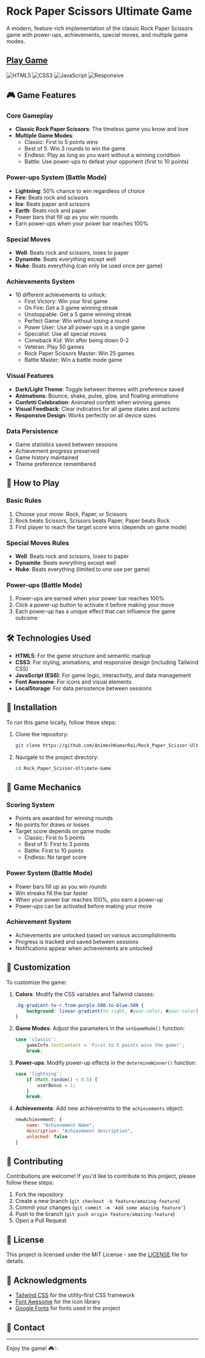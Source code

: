 # Rock Paper Scissors Ultimate Game

A modern, feature-rich implementation of the classic Rock Paper Scissors game with power-ups, achievements, special moves, and multiple game modes.

[Play Game](https://github.com/AnimeshKumarRai/Rock_Paper_Scissor-Ultimate-Game) 
--
![HTML5](https://img.shields.io/badge/HTML5-orange) ![CSS3](https://img.shields.io/badge/CSS3-blue) ![JavaScript](https://img.shields.io/badge/JavaScript-ES6-yellow) ![Responsive](https://img.shields.io/badge/Responsive-Yes-green)

## 🎮 Game Features

### Core Gameplay
- **Classic Rock Paper Scissors**: The timeless game you know and love
- **Multiple Game Modes**:
  - Classic: First to 5 points wins
  - Best of 5: Win 3 rounds to win the game
  - Endless: Play as long as you want without a winning condition
  - Battle: Use power-ups to defeat your opponent (first to 10 points)

### Power-ups System (Battle Mode)
- **Lightning**: 50% chance to win regardless of choice
- **Fire**: Beats rock and scissors
- **Ice**: Beats paper and scissors
- **Earth**: Beats rock and paper
- Power bars that fill up as you win rounds
- Earn power-ups when your power bar reaches 100%

### Special Moves
- **Well**: Beats rock and scissors, loses to paper
- **Dynamite**: Beats everything except well
- **Nuke**: Beats everything (can only be used once per game)

### Achievements System
- 10 different achievements to unlock:
  - First Victory: Win your first game
  - On Fire: Get a 3 game winning streak
  - Unstoppable: Get a 5 game winning streak
  - Perfect Game: Win without losing a round
  - Power User: Use all power-ups in a single game
  - Specialist: Use all special moves
  - Comeback Kid: Win after being down 0-2
  - Veteran: Play 50 games
  - Rock Paper Scissors Master: Win 25 games
  - Battle Master: Win a battle mode game

### Visual Features
- **Dark/Light Theme**: Toggle between themes with preference saved
- **Animations**: Bounce, shake, pulse, glow, and floating animations
- **Confetti Celebration**: Animated confetti when winning games
- **Visual Feedback**: Clear indicators for all game states and actions
- **Responsive Design**: Works perfectly on all device sizes

### Data Persistence
- Game statistics saved between sessions
- Achievement progress preserved
- Game history maintained
- Theme preference remembered

## 🚀 How to Play

### Basic Rules
1. Choose your move: Rock, Paper, or Scissors
2. Rock beats Scissors, Scissors beats Paper, Paper beats Rock
3. First player to reach the target score wins (depends on game mode)

### Special Moves Rules
- **Well**: Beats rock and scissors, loses to paper
- **Dynamite**: Beats everything except well
- **Nuke**: Beats everything (limited to one use per game)

### Power-ups (Battle Mode)
1. Power-ups are earned when your power bar reaches 100%
2. Click a power-up button to activate it before making your move
3. Each power-up has a unique effect that can influence the game outcome

## 🛠️ Technologies Used

- **HTML5**: For the game structure and semantic markup
- **CSS3**: For styling, animations, and responsive design (including Tailwind CSS)
- **JavaScript (ES6)**: For game logic, interactivity, and data management
- **Font Awesome**: For icons and visual elements
- **LocalStorage**: For data persistence between sessions

## 📱 Installation

To run this game locally, follow these steps:

1. Clone the repository:
   ```bash
   git clone https://github.com/AnimeshKumarRai/Rock_Paper_Scissor-Ultimate-Game.git
   ```

2. Navigate to the project directory:
   ```bash
   cd Rock_Paper_Scissor-Ultimate-Game
   ```


## 🎯 Game Mechanics

### Scoring System
- Points are awarded for winning rounds
- No points for draws or losses
- Target score depends on game mode:
  - Classic: First to 5 points
  - Best of 5: First to 3 points
  - Battle: First to 10 points
  - Endless: No target score

### Power System (Battle Mode)
- Power bars fill up as you win rounds
- Win streaks fill the bar faster
- When your power bar reaches 100%, you earn a power-up
- Power-ups can be activated before making your move

### Achievement System
- Achievements are unlocked based on various accomplishments
- Progress is tracked and saved between sessions
- Notifications appear when achievements are unlocked

## 🎨 Customization

To customize the game:

1. **Colors**: Modify the CSS variables and Tailwind classes:
   ```css
   .bg-gradient-to-r.from-purple-500.to-blue-500 {
       background: linear-gradient(to right, #your-color, #your-color);
   }
   ```

2. **Game Modes**: Adjust the parameters in the `setGameMode()` function:
   ```javascript
   case 'classic':
       gameInfo.textContent = 'First to 5 points wins the game!';
       break;
   ```

3. **Power-ups**: Modify power-up effects in the `determineWinner()` function:
   ```javascript
   case 'lightning':
       if (Math.random() < 0.5) {
           userBonus = 1;
       }
       break;
   ```

4. **Achievements**: Add new achievements to the `achievements` object:
   ```javascript
   newAchievement: { 
       name: "Achievement Name", 
       description: "Achievement description", 
       unlocked: false 
   }
   ```

## 🤝 Contributing

Contributions are welcome! If you'd like to contribute to this project, please follow these steps:

1. Fork the repository
2. Create a new branch (`git checkout -b feature/amazing-feature`)
3. Commit your changes (`git commit -m 'Add some amazing feature'`)
4. Push to the branch (`git push origin feature/amazing-feature`)
5. Open a Pull Request

## 📝 License

This project is licensed under the MIT License - see the [LICENSE](LICENSE) file for details.

## 👏 Acknowledgments

- [Tailwind CSS](https://tailwindcss.com/) for the utility-first CSS framework
- [Font Awesome](https://fontawesome.com/) for the icon library
- [Google Fonts](https://fonts.google.com/) for fonts used in the project

## 📧 Contact
---

Enjoy the game! 🎮✨
